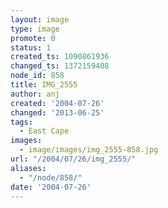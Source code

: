 ```yaml
---
layout: image
type: image
promote: 0
status: 1
created_ts: 1090861936
changed_ts: 1372159408
node_id: 858
title: IMG_2555
author: anj
created: '2004-07-26'
changed: '2013-06-25'
tags:
  - East Cape
images:
  - image/images/img_2555-858.jpg
url: "/2004/07/26/img_2555/"
aliases:
  - "/node/858/"
date: '2004-07-26'
---
```


